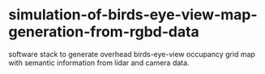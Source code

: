 # simulation-of-birds-eye-view-map-generation-from-rgbd-data
software stack to generate overhead birds-eye-view occupancy grid map with semantic information from lidar and camera data.
